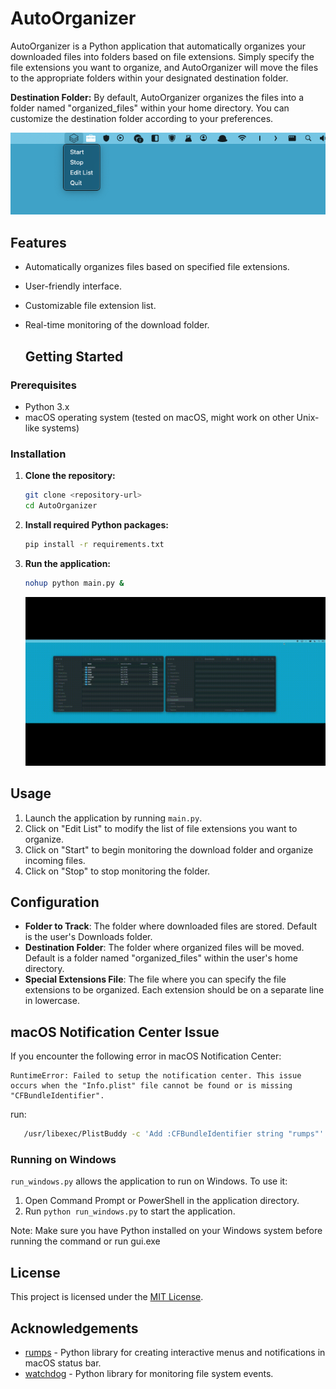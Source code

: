 # AutoOrganizer

AutoOrganizer is a Python application that automatically organizes your downloaded files into folders based on file extensions. Simply specify the file extensions you want to organize, and AutoOrganizer will move the files to the appropriate folders within your designated destination folder.

**Destination Folder:** By default, AutoOrganizer organizes the files into a folder named "organized_files" within your home directory. You can customize the destination folder according to your preferences.


<p align="center">
  <img src="image.png" alt="Descrizione dell'immagine">
</p>


## Features

- Automatically organizes files based on specified file extensions.
- User-friendly interface.
- Customizable file extension list.
- Real-time monitoring of the download folder.

  ## Getting Started

### Prerequisites

- Python 3.x
- macOS operating system (tested on macOS, might work on other Unix-like systems)

### Installation

1. **Clone the repository:**

   ```bash
   git clone <repository-url>
   cd AutoOrganizer
   ```

2. **Install required Python packages:**

   ```bash
   pip install -r requirements.txt
   ```

3. **Run the application:**

   ```bash
   nohup python main.py &
   ```

   ![GIF](video.gif)


## Usage

1. Launch the application by running `main.py`.
2. Click on "Edit List" to modify the list of file extensions you want to organize.
3. Click on "Start" to begin monitoring the download folder and organize incoming files.
4. Click on "Stop" to stop monitoring the folder.

## Configuration

- **Folder to Track**: The folder where downloaded files are stored. Default is the user's Downloads folder.
- **Destination Folder**: The folder where organized files will be moved. Default is a folder named "organized_files" within the user's home directory.
- **Special Extensions File**: The file where you can specify the file extensions to be organized. Each extension should be on a separate line in lowercase.

## macOS Notification Center Issue

If you encounter the following error in macOS Notification Center:

```plaintext
RuntimeError: Failed to setup the notification center. This issue occurs when the "Info.plist" file cannot be found or is missing "CFBundleIdentifier".
```

run:

```bash
   /usr/libexec/PlistBuddy -c 'Add :CFBundleIdentifier string "rumps"' $VIRTUAL_ENV/bin/Info.plist
   ```

### Running on Windows

`run_windows.py` allows the application to run on Windows. To use it:

1. Open Command Prompt or PowerShell in the application directory.
2. Run `python run_windows.py` to start the application.

Note: Make sure you have Python installed on your Windows system before running the command or run gui.exe



## License

This project is licensed under the [MIT License](LICENSE).

## Acknowledgements

- [rumps](https://github.com/jaredks/rumps) - Python library for creating interactive menus and notifications in macOS status bar.
- [watchdog](https://github.com/gorakhargosh/watchdog) - Python library for monitoring file system events.
